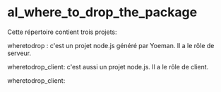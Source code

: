 # al_where_to_drop_the_package


Cette répertoire contient trois projets:

wheretodrop :
c'est un projet node.js généré par Yoeman. Il a le rôle de serveur.

wheretodrop_client:
c'est aussi un projet node.js. Il a le rôle de client.

wheretodrop_client:
